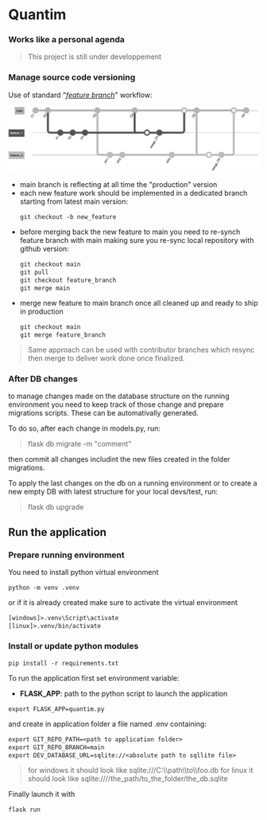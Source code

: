 # Quantim
### Works like a personal agenda
> This project is still under developpement

### Manage source code versioning ###
Use of standard "*[feature branch](https://www.atlassian.com/git/tutorials/comparing-workflows/feature-branch-workflow)*" workflow:

![feature branch workflow](./ressources/feature_branch.png)
- main branch is reflecting at all time the "production" version
- each new feature work should be implemented in a dedicated branch starting from latest main version:
    ```
    git checkout -b new_feature
- before merging back the new feature to main you need to re-synch feature branch with main making sure you re-sync local repository with github version:
    ```
    git checkout main
    git pull
    git checkout feature_branch
    git merge main
    ```
- merge new feature to main branch once all cleaned up and ready to ship in production
    ```
    git checkout main
    git merge feature_branch
    ```

> Same approach can be used with contributor branches which resync then merge to deliver work done once finalized.


### After DB changes
to manage changes made on the database structure on the running environment you need to keep track of those change and prepare migrations scripts.
These can be automativally generated.

To do so, after each change in models.py, run:
>flask db migrate -m "comment"

then commit all changes includint the new files created in the folder migrations.

To apply the last changes on the db on a running environment or to create a new empty DB with latest structure for your local devs/test, run:
>flask db upgrade

## Run the application ##
### Prepare running environment ###

You need to install python virtual environment

```
python -m venv .venv
```
or if it is already created make sure to activate the virtual environment
```
[windows]>.venv\Script\activate
[linux]>.venv/bin/activate
```

### Install or update python modules ###

```
pip install -r requirements.txt
```

To run the application first set environment variable:
- **FLASK_APP**: path to the python script to launch the application

```
export FLASK_APP=quantim.py
```

and create in application folder a file named .env containing:

```
export GIT_REPO_PATH=<path to application folder>
export GIT_REPO_BRANCH=main
export DEV_DATABASE_URL=sqlite://<absolute path to sqllite file>
```
> for windows it should look like sqlite:///C:\\\\path\\\\to\\\\foo.db
> for linux it should look like sqlite:////the_path/to_the_folder/the_db.sqlite

Finally launch it with
```
flask run
```
